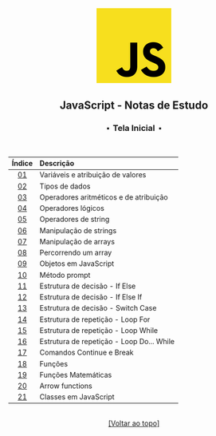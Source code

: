 <div align="center">
	<img src="./assets/js.png">
	<h2>JavaScript - Notas de Estudo</h2>
	<h3>⬝&nbsp; Tela Inicial &nbsp;⬝</h3>
&nbsp;
&nbsp;	

Índice | Descrição 
:---:  | :---
[01](https://github.com/michelelozada/JavaScript-Study-Notes/blob/main/files/01-Variaveis-e-Atribuicao.js) | Variáveis e atribuição de valores   
[02](https://github.com/michelelozada/JavaScript-Study-Notes/blob/main/files/02-Tipos-de-Dados.js) | Tipos de dados    
[03](https://github.com/michelelozada/JavaScript-Study-Notes/blob/main/files/03-Operadores-Aritmeticos-e-de-Atribuicao.js) | Operadores aritméticos e de atribuição   
[04](https://github.com/michelelozada/JavaScript-Study-Notes/blob/main/files/04-Operadores-Logicos.js) | Operadores lógicos    
[05](https://github.com/michelelozada/JavaScript-Study-Notes/blob/main/files/05-Operadores-de-String.js) | Operadores de string    
[06](https://github.com/michelelozada/JavaScript-Study-Notes/blob/main/files/06-Manipulacao-de-Strings.js) | Manipulação de strings   
[07](https://github.com/michelelozada/JavaScript-Study-Notes/blob/main/files/07-Manipulacao-de-Arrays.js) | Manipulação de arrays   
[08](https://github.com/michelelozada/JavaScript-Study-Notes/blob/main/files/08-Percorrendo-um-Array.js) | Percorrendo um array   
[09](https://github.com/michelelozada/JavaScript-Study-Notes/blob/main/files/09-Objetos.js) | Objetos em JavaScript  
[10](https://github.com/michelelozada/JavaScript-Study-Notes/blob/main/files/10-Metodo-Prompt.js) | Método prompt   
[11](https://github.com/michelelozada/JavaScript-Study-Notes/blob/main/files/11-Estrutura-Decisao-If-Else.js) | Estrutura de decisão - If Else 
[12](https://github.com/michelelozada/JavaScript-Study-Notes/blob/main/files/12-Estrutura-Decisao-If-Else-If.js) | Estrutura de decisão - If Else If  
[13](https://github.com/michelelozada/JavaScript-Study-Notes/blob/main/files/13-Estrutura-Decisao-Switch-Case.js) | Estrutura de decisão - Switch Case 
[14](https://github.com/michelelozada/JavaScript-Study-Notes/blob/main/files/14-Estrutura-Repeticao-Loop-For.js) | Estrutura de repetição - Loop For 
[15](https://github.com/michelelozada/JavaScript-Study-Notes/blob/main/files/15-Estrutura-Repeticao-Loop-While.js) | Estrutura de repetição - Loop While  
[16](https://github.com/michelelozada/JavaScript-Study-Notes/blob/main/files/16-Estrutura-Repeticao-Loop-Do-While.js) | Estrutura de repetição - Loop Do... While  
[17](https://github.com/michelelozada/JavaScript-Study-Notes/blob/main/files/17-Comandos-Continue-e-Break.js) | Comandos Continue e Break 
[18](https://github.com/michelelozada/JavaScript-Study-Notes/blob/main/files/18-Funcoes.js) | Funções  
[19](https://github.com/michelelozada/JavaScript-Study-Notes/blob/main/files/19-Funcoes-matematicas.md) | Funções Matemáticas
[20](https://github.com/michelelozada/JavaScript-Study-Notes/blob/main/files/20-Arrow-Functions.js) | Arrow functions   
[21](https://github.com/michelelozada/JavaScript-Study-Notes/blob/main/files/21-Classes-em-JS.js) | Classes em JavaScript  

&nbsp;    
[[Voltar ao topo]](https://github.com/michelelozada/JavaScript-Study-Notes#javascript---notas-de-estudo)
</div>